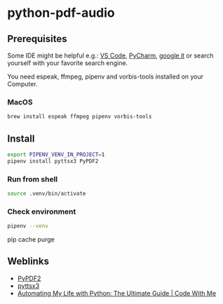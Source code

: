 # python-pdf-audio

## Prerequisites

Some IDE might be helpful e.g.: [VS Code](https://code.visualstudio.com/download), [PyCharm](https://www.jetbrains.com/de-de/pycharm/download/), [google it](https://www.google.com/search?q=python+editors) or search yourself with your favorite search engine.

You need espeak, ffmpeg, pipenv and vorbis-tools installed on your Computer.

### MacOS

```bash
brew install espeak ffmpeg pipenv vorbis-tools
```

## Install

```bash
export PIPENV_VENV_IN_PROJECT=1
pipenv install pyttsx3 PyPDF2
```

### Run from shell

```bash
source .venv/bin/activate
```

### Check environment

```bash
pipenv --venv
```

pip cache purge

## Weblinks

* [PyPDF2](https://pypi.org/project/PyPDF2/)
* [pyttsx3](https://pypi.org/project/pyttsx3/)
* [Automating My Life with Python: The Ultimate Guide | Code With Me](https://youtu.be/LXsdt6RMNfY)